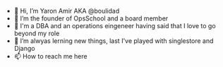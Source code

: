 - 👋 Hi, I’m Yaron Amir AKA @boulidad
- 👀 I’m the founder of OpsSchool and a board member
- 💞️ I'm a DBA and an operations eingeneer having said that I love to go beyond my role
- 🌱 I’m alwyas lerning new things, last I've played with singlestore and Django
- 📫 How to reach me here

<!---
boulidad/boulidad is a ✨ special ✨ repository because its `README.md` (this file) appears on your GitHub profile.
You can click the Preview link to take a look at your changes.
--->
